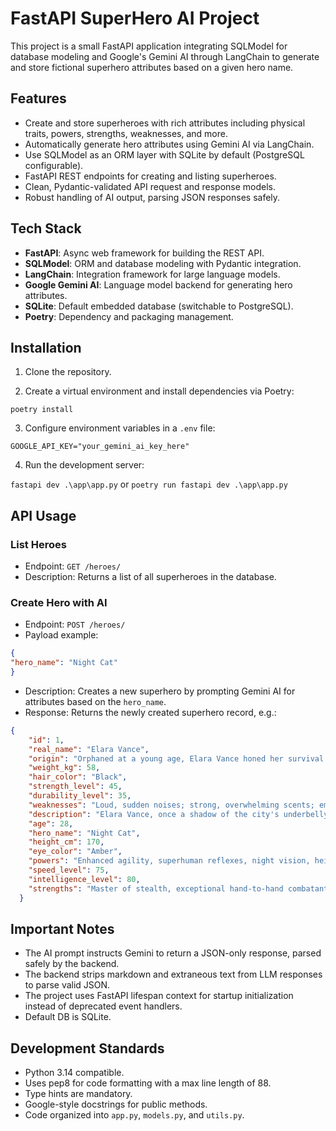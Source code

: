 # FastAPI SuperHero AI Project

This project is a small FastAPI application integrating SQLModel for database modeling and Google's Gemini AI through LangChain to generate and store fictional superhero attributes based on a given hero name.

## Features

- Create and store superheroes with rich attributes including physical traits, powers, strengths, weaknesses, and more.
- Automatically generate hero attributes using Gemini AI via LangChain.
- Use SQLModel as an ORM layer with SQLite by default (PostgreSQL configurable).
- FastAPI REST endpoints for creating and listing superheroes.
- Clean, Pydantic-validated API request and response models.
- Robust handling of AI output, parsing JSON responses safely.

## Tech Stack

- **FastAPI**: Async web framework for building the REST API.
- **SQLModel**: ORM and database modeling with Pydantic integration.
- **LangChain**: Integration framework for large language models.
- **Google Gemini AI**: Language model backend for generating hero attributes.
- **SQLite**: Default embedded database (switchable to PostgreSQL).
- **Poetry**: Dependency and packaging management.

## Installation

1. Clone the repository.

2. Create a virtual environment and install dependencies via Poetry:

```poetry install```

3. Configure environment variables in a `.env` file:

```GOOGLE_API_KEY="your_gemini_ai_key_here"```

4. Run the development server:

```fastapi dev .\app\app.py``` or ```poetry run fastapi dev .\app\app.py```


## API Usage

### List Heroes

- Endpoint: `GET /heroes/`
- Description: Returns a list of all superheroes in the database.

### Create Hero with AI

- Endpoint: `POST /heroes/`
- Payload example:

```json
{
"hero_name": "Night Cat"
}
```

- Description: Creates a new superhero by prompting Gemini AI for attributes based on the `hero_name`.
- Response: Returns the newly created superhero record, e.g.:

```json
{
    "id": 1,
    "real_name": "Elara Vance",
    "origin": "Orphaned at a young age, Elara Vance honed her survival skills on the streets. A mysterious encounter with an ancient feline artifact granted her enhanced agility, senses, and night vision, which she then combined with rigorous training in martial arts and parkour to become Night Cat.",
    "weight_kg": 58,
    "hair_color": "Black",
    "strength_level": 45,
    "durability_level": 35,
    "weaknesses": "Loud, sudden noises; strong, overwhelming scents; emotional attachments to her past; vulnerability to conventional attacks",
    "description": "Elara Vance, once a shadow of the city's underbelly, now stalks the night as Night Cat. With her extraordinary agility, enhanced senses, and cunning intellect, she operates as a vigilant protector of the innocent, often blurring the lines between hero and anti-hero. She uses her unique abilities and martial arts prowess to dismantle criminal organizations and bring justice to the forgotten, all while maintaining her mysterious and elusive persona.",
    "age": 28,
    "hero_name": "Night Cat",
    "height_cm": 170,
    "eye_color": "Amber",
    "powers": "Enhanced agility, superhuman reflexes, night vision, heightened senses (hearing, smell), exceptional balance, silent movement",
    "speed_level": 75,
    "intelligence_level": 80,
    "strengths": "Master of stealth, exceptional hand-to-hand combatant, tactical genius, unparalleled agility and acrobatics, highly observant"
  }
  ```

## Important Notes

- The AI prompt instructs Gemini to return a JSON-only response, parsed safely by the backend.
- The backend strips markdown and extraneous text from LLM responses to parse valid JSON.
- The project uses FastAPI lifespan context for startup initialization instead of deprecated event handlers.
- Default DB is SQLite.

## Development Standards

- Python 3.14 compatible.
- Uses pep8 for code formatting with a max line length of 88.
- Type hints are mandatory.
- Google-style docstrings for public methods.
- Code organized into `app.py`, `models.py`, and `utils.py`.
